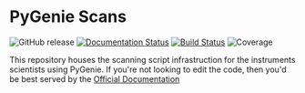 PyGenie Scans
=============

![GitHub release](https://img.shields.io/github/release/PyGenie-Scans/Scans.svg) [![Documentation Status](https://readthedocs.org/projects/pygenie-scans/badge/?version=latest)](http://pygenie-scans.readthedocs.io/en/latest/?badge=latest)
[![Build Status](https://travis-ci.org/PyGenie-Scans/Scans.svg?branch=master)](https://travis-ci.org/PyGenie-Scans/Scans)
![Coverage](https://img.shields.io/badge/Coverage-68%25-green.svg)

This repository houses the scanning script infrastruction for the instruments scientists using PyGenie.  If you're not looking to edit the code, then you'd be best served by the [Official Documentation](http://pygenie-scans.readthedocs.io/en/latest/)
